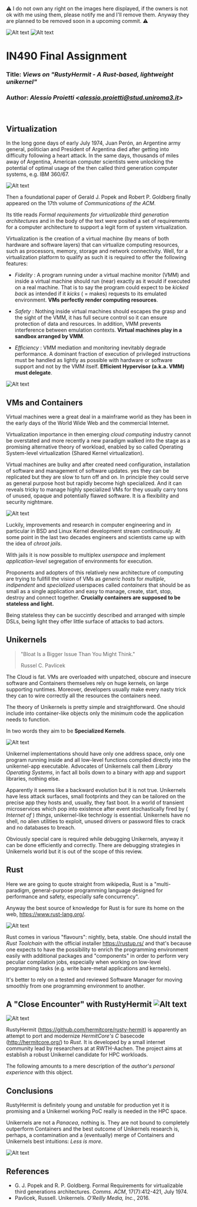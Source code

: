 
⚠️ I do not own any right on the images here displayed, if the owners is not ok with me using them, please notify me and I'll remove them. Anyway they are planned to be removed soon in a upcoming commit. ⚠️ 



![Alt text](./scaled-logo-uniroma3.jpg "a title")
![Alt text](./department.jpg "a title")

# **IN490** Final Assignment 
### Title: _Views on "RustyHermit - A Rust-based, lightweight unikernel"_
### Author: _Alessio Proietti <<alessio.proietti@stud.uniroma3.it>>_

</br>

## Virtualization 
In the long gone days of early July 1974,  Juan Perón, an Argentine army general, politician and President of Argentina died after getting into difficulty following a heart attack. In the same days, thousands of miles away of Argentina, American computer scientists were unlocking the potential of optimal usage of the then called third generation computer systems, e.g. IBM 360/67.

![Alt text](./IBM36067.jpg "IBM System/360 Model 67 (S/360-67)")

Then a foundational paper of Gerald J. Popek and Robert P. Goldberg finally  appeared on the 17th volume of _Communications of the ACM_.

Its title reads _Formal requirements for virtualizable third generation architectures_ and in the body of the text were posited a set of requirements for a computer architecture to support a legit form of system virtualization.

Virtualization is the creation of a virtual machine (by means of both hardware and software layers) that can virtualize computing resources, such as processors, memory, storage and network connectivity. Well, for a virtualization platform to qualify as such it is required to offer the following features: 

- _Fidelity_ : A program running under a virtual machine monitor (VMM) and inside a virtual machine should run (near) exactly as it would if executed on a real machine. That is to say the program could expect to be _kicked back_ as intended if it _kicks_ ( = makes) requests to its emulated environment. **VMs perfectly render computing resources**. 

- _Safety_ : Nothing inside virtual machines should escapes the grasp and the sight of the VMM, it has full secure control so it can ensure protection of data and resources. In addition, VMM prevents interference between emulation contexts. **Virtual machines play in a sandbox arranged by VMM**.

- _Efficiency_ : VMM mediation and monitoring inevitably degrade performance. A dominant fraction of execution of privileged instructions must be handled as lightly as possible with hardware or software support and not by the VMM itself. **Efficient Hypervisor (a.k.a. VMM) must delegate**. 

![Alt text](./panopticon.jpg "Jeremy Bentham's Panopticon")

## VMs and Containers
Virtual machines were a great deal in a mainframe world as they has been in the early days of the World Wide Web and the commercial Internet. 

Virtualization importance in then emerging _cloud computing_ industry cannot be overstated and more recently a new paradigm walked into the stage as a promising alternative theory of workload, enabled by so called Operating System-level virtualization (Shared Kernel virtualization). 

Virtual machines are bulky and after created need configuration, installation of software and management of software updates. yes they can be replicated but they are slow to turn off and on. 
In principle they could serve as general purpose host but rapidly become high specialized. And it can reveals tricky to manage highly specialized VMs for they usually carry tons of unused, opaque and potentially flawed software. It is a flexibility and security nightmare. 

![Alt text](./containers.jpg "Apples-to-Oranges comparison")

Luckily, improvements and research in computer engineering and in particular in BSD and Linux Kernel development stream continuously. 
At some point in the last two decades engineers and scientists came up with the idea of *chroot jails*. 

With jails it is now possible to multiplex _userspace_ and implement _application-level_ segregation of environments for execution. 

Proponents and adopters of this relatively new architecture of computing are trying to fullfill the vision of VMs as _generic hosts_ for _multiple_, _indipendent_ and _specialized_ userspaces called _containers_ that should be as small as a single application and easy to manage, create, start, stop, destroy and connect together. **Crucially containers are supposed to be stateless and light.** 

Being stateless they can be succintly described and arranged with simple DSLs, being light they offer little surface of attacks to bad actors.

## Unikernels
> "Bloat Is a Bigger Issue Than You Might Think." 
>  
> Russel C. Pavlicek
 
The Cloud is fat. VMs are overloaded with unpatched, obscure and insecure software and Containers themselves rely on huge kernels, on large supporting runtimes. Moreover, developers usually make every nasty trick they can to wire correctly all the resources the containers need.

The theory of Unikernels is pretty simple and straightforward. One should include into container-like objects only the minimum code the application needs to function. 

In two words they aim to be **Specialized Kernels**.

![Alt text](./road_to_unikernels.png "Apples-to-Oranges comparison")

Unikernel implementations should have only one address space, only one program running inside and all low-level functions compiled directly into the unikernel-app executable. Advocates of Unikernels call them _Library Operating Systems_, in fact all boils down to a binary with app and support libraries, nothing else.

Apparently it seems like a backward evolution but it is not true. Unikernels have less attack surfaces, small footprints and they can be tailored on the precise app they hosts and, usually, they fast boot. In a world of transient microservices which pop into existence after event stochastically fired by ( _Internet of_ ) _things_,  unikernel-like technlogy is essential.
Unikernels have no shell, no alien utilities to exploit, unused drivers or password files to crack and no databases to breach.

Obviously special care is required while debugging Unikernels, anyway it can be done efficiently and correctly. There are debugging strategies in Unikernels world but it is out of the scope of this review.

## Rust
Here we are going to quote straight from wikipedia, Rust is a "multi-paradigm, general-purpose programming language designed for performance and safety, especially safe concurrency". 

Anyway the best source of knowledge for Rust is for sure its home on the web, https://www.rust-lang.org/. 

![Alt text](./rust-logo-blk.svg "Apples-to-Oranges comparison") 

Rust comes in various "flavours": nightly, beta, stable. One should install the _Rust Toolchain_ with the official installer https://rustup.rs/ and that's because one expects to have the possibility to enrich the programming environment easily with additional packages and "components" in order to perform very peculiar compilation jobs, especially when working on low-level programming tasks (e.g. write bare-metal applications and kernels).

It's better to rely on a tested and reviewed Software Manager for moving smoothly from one programming environment to another.  

## A "Close Encounter" with RustyHermit ![Alt text](./hermitcore_logo.png "Apples-to-Oranges comparison")

![Alt text](./close-encounters-bluray.jpg "Apples-to-Oranges comparison") 

RustyHermit (https://github.com/hermitcore/rusty-hermit) is apparently an attempt to port and modernize _HermitCore's C_  basecode (http://hermitcore.org/) to _Rust_. It is developed by a small internet community lead by researchers at at RWTH-Aachen. The project aims at establish a robust Unikernel candidate for HPC workloads.   

The following amounts to a mere description of the _author's personal experience_ with this object.


## Conclusions

RustyHermit is definitely young and unstable for production yet it is promising and a Unikernel working PoC really is needed in the HPC space.

Unikernels are not a _Panacea_, nothing is. They are not bound to completely outperform Containers and the best outcome of Unikernels research is, perhaps, a contamination and a (eventually) merge of Containers and Unikernels best intuitions: _Less is more_.

![Alt text](./thats-all-folks.jpg "Apples-to-Oranges comparison")


## References
- G. J. Popek and R. P. Goldberg. Formal Requirements for virtualizable third generations architectures. _Comms. ACM_, 17(7):412-421, July 1974.
- Pavlicek, Russell. Unikernels. _O'Reilly Media, Inc._, 2016.
